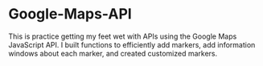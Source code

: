 # Google-Maps-API
This is practice getting my feet wet with APIs using the Google Maps JavaScript API. I built functions to efficiently add markers, add information windows about each marker, and created customized markers. 
